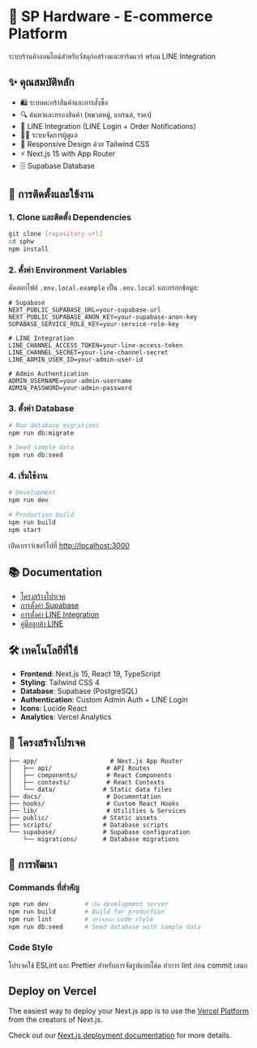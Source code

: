 # 🏪 SP Hardware - E-commerce Platform

ระบบร้านค้าออนไลน์สำหรับวัสดุก่อสร้างและฮาร์ดแวร์ พร้อม LINE Integration

## ✨ คุณสมบัติหลัก

- 🛍️ ระบบตะกร้าสินค้าและการสั่งซื้อ
- 🔍 ค้นหาและกรองสินค้า (หมวดหมู่, แบรนด์, ราคา)
- 📱 LINE Integration (LINE Login + Order Notifications)
- 👨‍💼 ระบบจัดการผู้ดูแล
- 🎨 Responsive Design ด้วย Tailwind CSS
- ⚡ Next.js 15 with App Router
- 🗄️ Supabase Database

## 🚀 การติดตั้งและใช้งาน

### 1. Clone และติดตั้ง Dependencies

```bash
git clone [repository-url]
cd sphw
npm install
```

### 2. ตั้งค่า Environment Variables

คัดลอกไฟล์ `.env.local.example` เป็น `.env.local` และกรอกข้อมูล:

```env
# Supabase
NEXT_PUBLIC_SUPABASE_URL=your-supabase-url
NEXT_PUBLIC_SUPABASE_ANON_KEY=your-supabase-anon-key
SUPABASE_SERVICE_ROLE_KEY=your-service-role-key

# LINE Integration
LINE_CHANNEL_ACCESS_TOKEN=your-line-access-token
LINE_CHANNEL_SECRET=your-line-channel-secret
LINE_ADMIN_USER_ID=your-admin-user-id

# Admin Authentication
ADMIN_USERNAME=your-admin-username
ADMIN_PASSWORD=your-admin-password
```

### 3. ตั้งค่า Database

```bash
# Run database migrations
npm run db:migrate

# Seed sample data
npm run db:seed
```

### 4. เริ่มใช้งาน

```bash
# Development
npm run dev

# Production build
npm run build
npm start
```

เปิดเบราว์เซอร์ไปที่ [http://localhost:3000](http://localhost:3000)

## 📚 Documentation

- [โครงสร้างโปรเจค](./docs/PROJECT_STRUCTURE.md)
- [การตั้งค่า Supabase](./docs/SUPABASE_SETUP.md)
- [การตั้งค่า LINE Integration](./docs/LINE_INTEGRATION_SETUP.md)
- [คู่มือลูกค้า LINE](./docs/CUSTOMER_LINE_SETUP.md)

## 🛠️ เทคโนโลยีที่ใช้

- **Frontend**: Next.js 15, React 19, TypeScript
- **Styling**: Tailwind CSS 4
- **Database**: Supabase (PostgreSQL)
- **Authentication**: Custom Admin Auth + LINE Login
- **Icons**: Lucide React
- **Analytics**: Vercel Analytics

## 📁 โครงสร้างโปรเจค

```
├── app/                    # Next.js App Router
│   ├── api/               # API Routes
│   ├── components/        # React Components
│   ├── contexts/          # React Contexts
│   └── data/             # Static data files
├── docs/                  # Documentation
├── hooks/                 # Custom React Hooks
├── lib/                   # Utilities & Services
├── public/               # Static assets
├── scripts/              # Database scripts
└── supabase/             # Supabase configuration
    └── migrations/       # Database migrations
```

## 🤝 การพัฒนา

### Commands ที่สำคัญ

```bash
npm run dev          # เริ่ม development server
npm run build        # Build for production
npm run lint         # ตรวจสอบ code style
npm run db:seed      # Seed database with sample data
```

### Code Style

โปรเจคใช้ ESLint และ Prettier สำหรับการจัดรูปแบบโค้ด
ทำการ lint ก่อน commit เสมอ

## Deploy on Vercel

The easiest way to deploy your Next.js app is to use the [Vercel Platform](https://vercel.com/new?utm_medium=default-template&filter=next.js&utm_source=create-next-app&utm_campaign=create-next-app-readme) from the creators of Next.js.

Check out our [Next.js deployment documentation](https://nextjs.org/docs/app/building-your-application/deploying) for more details.
